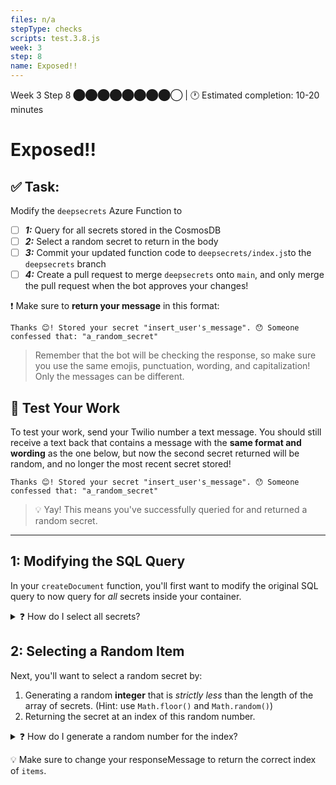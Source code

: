 ```yaml
---
files: n/a
stepType: checks
scripts: test.3.8.js
week: 3
step: 8
name: Exposed!!
---
```


Week 3 Step 8 ⬤⬤⬤⬤⬤⬤⬤⬤◯ | 🕐 Estimated completion: 10-20 minutes

# Exposed!!

## ✅  Task:
Modify the `deepsecrets` Azure Function to 
- [ ] ***1:*** Query for all secrets stored in the CosmosDB
- [ ] ***2:*** Select a random secret to return in the body
- [ ] ***3:*** Commit your updated function code to `deepsecrets/index.js`to the `deepsecrets` branch
- [ ] ***4:*** Create a pull request to merge `deepsecrets` onto `main`, and only merge the pull request when the bot approves your changes! 

❗ Make sure to **return your message** in this format:
```
Thanks 😊! Stored your secret "insert_user's_message". 😯 Someone confessed that: "a_random_secret"
```
> Remember that the bot will be checking the response, so make sure you use the same emojis, punctuation, wording, and capitalization! Only the messages can be different.
## 🚧 Test Your Work

To test your work, send your Twilio number a text message. You should still receive a text back that contains a message with the **same format and wording** as the one below, but now the second secret returned will be random, and no longer the most recent secret stored!

```
Thanks 😊! Stored your secret "insert_user's_message". 😯 Someone confessed that: "a_random_secret"
```

> 💡 Yay! This means you've successfully queried for and returned a random secret.

---

## 1: Modifying the SQL Query

In your `createDocument` function, you'll first want to modify the original SQL query to now query for *all* secrets inside your container.

<details>
<summary>❓ How do I select all secrets?</summary>

```js
const querySpec = {
    query: "SELECT * from c"
};
```
</details>

## 2: Selecting a Random Item

Next, you'll want to select a random secret by:

1. Generating a random **integer** that is *strictly less* than the length of the array of secrets. (Hint: use `Math.floor()` and `Math.random()`)
2. Returning the secret at an index of this random number.

<details>
<summary>❓ How do I generate a random number for the index?</summary>

The `Math.floor()` function returns the [floor](https://developer.mozilla.org/en-US/docs/Web/JavaScript/Reference/Global_Objects/Math/floor) of the given number - ie. the largest integer less than or equal to a given number. In the example below, the generated random number will never be greater than `items.length`.

```js
let random_value = Math.floor(items.length * Math.random());
```
</details>

💡 Make sure to change your responseMessage to return the correct index of `items`.
